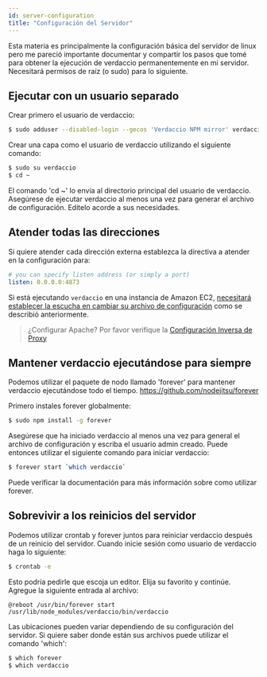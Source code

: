 ```yaml
---
id: server-configuration
title: "Configuración del Servidor"
---
```

Esta materia es principalmente la configuración básica del servidor de linux pero me pareció importante documentar y compartir los pasos que tomé para obtener la ejecución de verdaccio permanentemente en mi servidor. Necesitará permisos de raíz (o sudo) para lo siguiente.

## Ejecutar con un usuario separado

Crear primero el usuario de verdaccio:

```bash
$ sudo adduser --disabled-login --gecos 'Verdaccio NPM mirror' verdaccio
```

Crear una capa como el usuario de verdaccio utilizando el siguiente comando:

```bash
$ sudo su verdaccio
$ cd ~
```

El comando 'cd ~' lo envía al directorio principal del usuario de verdaccio. Asegúrese de ejecutar verdaccio al menos una vez para generar el archivo de configuración. Edítelo acorde a sus necesidades.

## Atender todas las direcciones

Si quiere atender cada dirección externa establezca la directiva a atender en la configuración para:

```yaml
# you can specify listen address (or simply a port)
listen: 0.0.0.0:4873
```

Si está ejecutando `verdaccio` en una instancia de Amazon EC2, [necesitará establecer la escucha en cambiar su archivo de configuración](https://github.com/verdaccio/verdaccio/issues/314#issuecomment-327852203) como se describió anteriormente.

> ¿Configurar Apache? Por favor verifique la [Configuración Inversa de Proxy](reverse-proxy.md)

## Mantener verdaccio ejecutándose para siempre

Podemos utilizar el paquete de nodo llamado 'forever' para mantener verdaccio ejecutándose todo el tiempo. https://github.com/nodejitsu/forever

Primero instales forever globalmente:

```bash
$ sudo npm install -g forever
```

Asegúrese que ha iniciado verdaccio al menos una vez para general el archivo de configuración y escriba el usuario admin creado. Puede entonces utilizar el siguiente comando para iniciar verdaccio:

```bash
$ forever start `which verdaccio`
```

Puede verificar la documentación para más información sobre como utilizar forever.

## Sobrevivir a los reinicios del servidor

Podemos utilizar crontab y forever juntos para reiniciar verdaccio después de un reinicio del servidor. Cuando inicie sesión como usuario de verdaccio haga lo siguiente:

```bash
$ crontab -e
```

Esto podría pedirle que escoja un editor. Elija su favorito y continúe. Agregue la siguiente entrada al archivo:

    @reboot /usr/bin/forever start /usr/lib/node_modules/verdaccio/bin/verdaccio
    

Las ubicaciones pueden variar dependiendo de su configuración del servidor. Si quiere saber donde están sus archivos puede utilizar el comando 'which':

```bash
$ which forever
$ which verdaccio
```